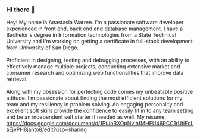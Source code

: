 ### Hi there 👋

 Hey! My name is Anastasia Warren. I’m a passionate software developer experienced in front end, back end and database management.
                            I have a Bachelor's degree in Information technologies from a State Technical University and I'm working on getting a certificate in full-stack  development from University of San Diego.<br><br>
                            Proficient in designing, testing and debugging processes, with an ability to effectively manage multiple projects, conducting extensive market and consumer research and optimizing web functionalities that improve data retrieval.
 <br><br>
  Along with my obsession for perfecting code comes my unbeatable positive attitude. I’m passionate about finding the most efficient solutions for my team and my resiliency in problem solving. An engaging personality and excellent soft skills provide the confidence to easily fit in to any team setting and be an independent self starter if needed as well.
My resume: https://docs.google.com/document/d/1PtJoRXOpNvIhfMHFU46RCC1rUtiEcLaEjvPH8janto8/edit?usp=sharing
<!--
**anaiva27/anaiva27** is a ✨ _special_ ✨ repository because its `README.md` (this file) appears on your GitHub profile.

Here are some ideas to get you started:

- 🔭 I’m currently working on ...
- 🌱 I’m currently learning ...
- 👯 I’m looking to collaborate on ...
- 🤔 I’m looking for help with ...
- 💬 Ask me about ...
- 📫 How to reach me: ...
- 😄 Pronouns: ...
- ⚡ Fun fact: ...
-->
